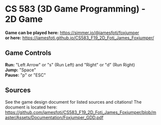 # CS 583 (3D Game Programming) - 2D Game

**Game can be played here:** https://simmer.io/@jamesfoti/foxjumper <br/>
**or here:** https://jamesfoti.github.io/CS583_F19_2D_Foti_James_Foxjumper/


## Game Controls
**Run:** "Left Arrow" or "s" (Run Left) and "Right" or "d" (Run Right) <br/>
**Jump:** "Space" <br/>
**Pause:** "p" or "ESC" <br/>

## Sources
See the game design document for listed sources and citations! The document is located here: https://github.com/jamesfoti/CS583_F19_2D_Foti_James_Foxjumper/blob/master/Assets/Documentation/Foxjumper_GDD.pdf
